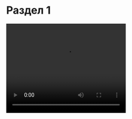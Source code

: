 # Раздел 1


<video width="320" height="240" controls=true src="http://edu-prod.s3.amazonaws.com/video/nastya.mp4" type="video/mp4" />